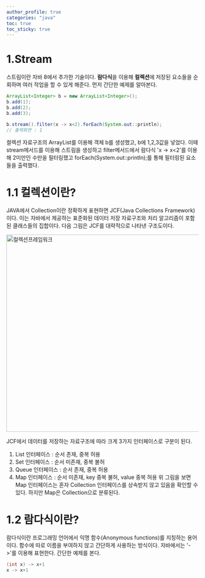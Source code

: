 ```yaml
---
author_profile: true
categories: "java"
toc: true
toc_sticky: true
---
```


# 1.Stream
스트림이란 자바 8에서 추가한 기술이다. **람다식**을 이용해 **컬렉션**에 저장된 요소들을 순회하며 여러 작업을 할 수 있게 해준다. 먼저 간단한 예제를 알아본다.

```java
ArrayList<Integer> b = new ArrayList<Integer>();
b.add(1);
b.add(2);
b.add(3);

b.stream().filter(x -> x<2).forEach(System.out::println);
// 출력화면 : 1
```

컬렉션 자료구조의 ArrayList를 이용해 객체 b를 생성했고, b에 1,2,3값을 넣었다. 이때 stream메서드를 이용해 스트림을 생성하고 filter메서드에서 람다식 'x -> x<2'를 이용해 2미만인 수만을 필터링했고 forEach(System.out::println);를 통해 필터링된 요소들을 출력했다.

# 1.1 컬렉션이란?
JAVA에서 Collection이란 정확하게 표현하면 JCF(Java Collections Framework)이다. 이는 자바에서 제공하는 표준화된 데이터 저장 자료구조와 처리 알고리즘이 포함된 클래스들의 집합이다. 다음 그림은 JCF를 대략적으로 나타낸 구조도이다.

<img width="516" alt="컬렉션프레임워크" src="https://user-images.githubusercontent.com/96512568/173366245-270f4f1e-8d58-433d-9e09-35140364658c.png">


JCF에서 데이터를 저장하는 자료구조에 따라 크게 3가지 인터페이스로 구분이 된다.
1. List 인터페이스 : 순서 존재, 중복 허용
2. Set 인터페이스 : 순서 미존재, 중복 불허
3. Queue 인터페이스 : 순서 존재, 중복 허용
4. Map 인터페이스 : 순서 미존재, key 중복 불허, value 중복 허용
위 그림을 보면 Map 인터페이스는 혼자 Collection 인터페이스를 상속받지 않고 있음을 확인할 수 있다. 하지만 Map은 Collection으로 분류된다.

# 1.2 람다식이란?
람다식이란 프로그래밍 언어에서 익명 함수(Anonymous functions)를 지칭하는 용어이다. 함수에 따로 이름을 부여하지 않고 간단하게 사용하는 방식이다. 자바에서는 '->'를 이용해 표현한다. 간단한 예제를 본다.

```java
(int x) -> x+1
x -> x+1
```